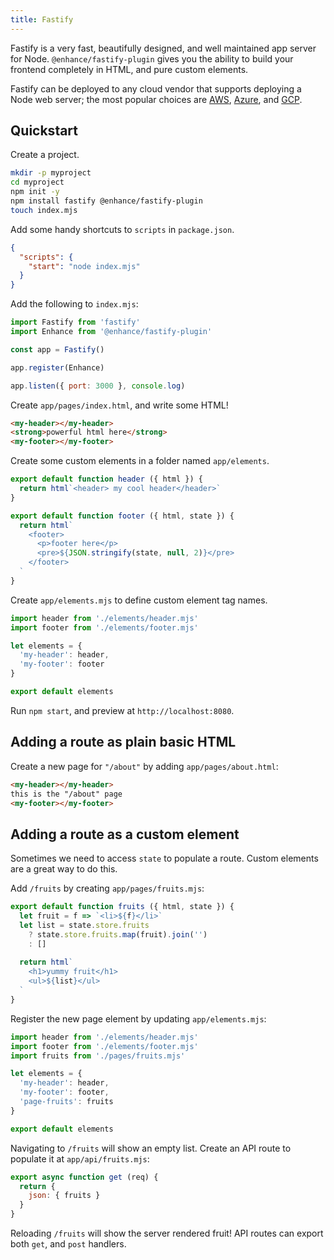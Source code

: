 ```yaml
---
title: Fastify
---
```


Fastify is a very fast, beautifully designed, and well maintained app server for Node. `@enhance/fastify-plugin` gives you the ability to build your frontend completely in HTML, and pure custom elements. 

Fastify can be deployed to any cloud vendor that supports deploying a Node web server; the most popular choices are [AWS](https://aws.amazon.com/getting-started/hands-on/deploy-nodejs-web-app/), [Azure](https://docs.microsoft.com/en-us/azure/app-service/quickstart-nodejs?tabs=linux&pivots=development-environment-vscode), and [GCP](https://cloud.google.com/run/docs/quickstarts/build-and-deploy/deploy-nodejs-service).

## Quickstart

Create a project.

```bash
mkdir -p myproject 
cd myproject
npm init -y
npm install fastify @enhance/fastify-plugin
touch index.mjs
```

Add some handy shortcuts to `scripts` in `package.json`.

```json
{
  "scripts": {
    "start": "node index.mjs"
  }
}
```

Add the following to `index.mjs`:

<doc-code filename="index.mjs" numbered>

```javascript
import Fastify from 'fastify'
import Enhance from '@enhance/fastify-plugin'

const app = Fastify()

app.register(Enhance)

app.listen({ port: 3000 }, console.log)
```

</doc-code>

Create `app/pages/index.html`, and write some HTML!

<doc-code filename="app/pages/index.html" numbered>

```html
<my-header></my-header>
<strong>powerful html here</strong>
<my-footer></my-footer>
```

</doc-code>

Create some custom elements in a folder named `app/elements`.

<doc-code filename="app/elements/header.mjs" numbered>

```javascript
export default function header ({ html }) {
  return html`<header> my cool header</header>`
}
```

</doc-code>

<doc-code filename="app/elements/footer.mjs" numbered>

```javascript
export default function footer ({ html, state }) {
  return html`
    <footer>
      <p>footer here</p>
      <pre>${JSON.stringify(state, null, 2)}</pre>
    </footer>
  `
}
```

</doc-code>

Create `app/elements.mjs` to define custom element tag names.

<doc-code filename="app/elements.mjs" numbered>

```javascript
import header from './elements/header.mjs'
import footer from './elements/footer.mjs'

let elements = {
  'my-header': header,
  'my-footer': footer
}

export default elements
```

</doc-code>

Run `npm start`, and preview at `http://localhost:8080`.

## Adding a route as plain basic HTML

Create a new page for `"/about"` by adding `app/pages/about.html`:

<doc-code filename="app/pages/about.html" numbered>

```html
<my-header></my-header>
this is the "/about" page
<my-footer></my-footer>
```

</doc-code>

## Adding a route as a custom element

Sometimes we need to access `state` to populate a route. Custom elements are a great way to do this.

Add `/fruits` by creating `app/pages/fruits.mjs`:

<doc-code filename="app/pages/fruits.mjs" numbered>

```javascript
export default function fruits ({ html, state }) {
  let fruit = f => `<li>${f}</li>`
  let list = state.store.fruits
    ? state.store.fruits.map(fruit).join('') 
    : []
  
  return html`
    <h1>yummy fruit</h1>
    <ul>${list}</ul>
  `
}
```

</doc-code>

Register the new page element by updating `app/elements.mjs`:

<doc-code filename="app/elements.mjs" mark-line="3-add,8-add" numbered>

```javascript
import header from './elements/header.mjs'
import footer from './elements/footer.mjs'
import fruits from './pages/fruits.mjs'

let elements = {
  'my-header': header,
  'my-footer': footer,
  'page-fruits': fruits
}

export default elements
```

</doc-code>

Navigating to `/fruits` will show an empty list. Create an API route to populate it at `app/api/fruits.mjs`:

<doc-code filename="app/api/fruits.mjs" numbered>

```javascript
export async function get (req) {
  return {
    json: { fruits }
  }
}
```

</doc-code>

Reloading `/fruits` will show the server rendered fruit! API routes can export both `get`, and `post` handlers.
